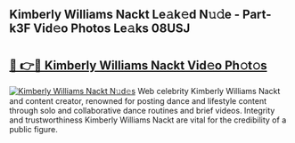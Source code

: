 ## Kimberly Williams Nackt Le𝚊k𝚎d N𝚞𝚍e - Part-k3F Vid𝚎o Photos Le𝚊ks 08USJ

# <h2><a href="http://fb27099.evod.top/?m=Kimberly+Williams+Nackt">🔗 👉🔴 Kimberly Williams Nackt Vid𝚎o Ph𝚘t𝚘s</a></h2>

[![Kimberly Williams Nackt N𝚞d𝚎s](https://i.imgur.com/8V9OHl7.gif)](http://fb27099.evod.top/?m=Kimberly+Williams+Nackt)
Web celebrity Kimberly Williams Nackt and content creator, renowned for posting dance and lifestyle content through solo and collaborative dance routines and brief videos. Integrity and trustworthiness Kimberly Williams Nackt are vital for the credibility of a public figure. 
